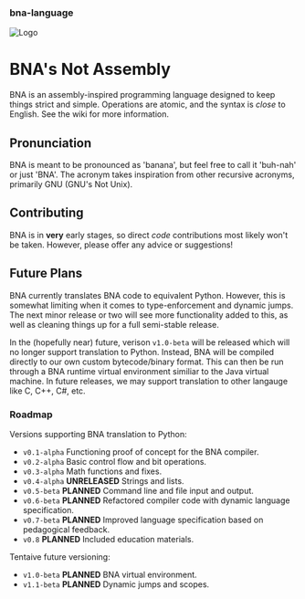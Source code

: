 ### bna-language

![Logo](https://github.com/jfmekker/bna-language/raw/master/logo.png)

# BNA's Not Assembly
BNA is an assembly-inspired programming language designed to keep things strict and simple. Operations are atomic, and the syntax is *close* to English. See the wiki for more information.

## Pronunciation
BNA  is meant to be pronounced as 'banana', but feel free to call it 'buh-nah' or just 'BNA'.
The acronym takes inspiration from other recursive acronyms, primarily GNU (GNU's Not Unix).

## Contributing
BNA is in **very** early stages, so direct *code* contributions most likely won't be taken. However, please offer any advice or suggestions!

## Future Plans
BNA currently translates BNA code to equivalent Python. However, this is somewhat limiting when it comes to type-enforcement and dynamic jumps. The next minor release or two will see more functionality added to this, as well as cleaning things up for a full semi-stable release.

In the (hopefully near) future, verison `v1.0-beta` will be released which will no longer support translation to Python. Instead, BNA will be compiled directly to our own custom bytecode/binary format. This can then be run through a BNA runtime virtual environment similiar to the Java virtual machine. In future releases, we may support translation to other langauge like C, C++, C#, etc.

### Roadmap

Versions supporting BNA translation to Python:

 - `v0.1-alpha` Functioning proof of concept for the BNA compiler.
 - `v0.2-alpha` Basic control flow and bit operations.
 - `v0.3-alpha` Math functions and fixes.
 - `v0.4-alpha` **UNRELEASED** Strings and lists.
 - `v0.5-beta`  **PLANNED** Command line and file input and output.
 - `v0.6-beta`  **PLANNED** Refactored compiler code with dynamic language specification.
 - `v0.7-beta`  **PLANNED** Improved language specification based on pedagogical feedback.
 - `v0.8`       **PLANNED** Included education materials.

 Tentaive future versioning:

  - `v1.0-beta`  **PLANNED** BNA virtual environment.
  - `v1.1-beta`  **PLANNED** Dynamic jumps and scopes.
